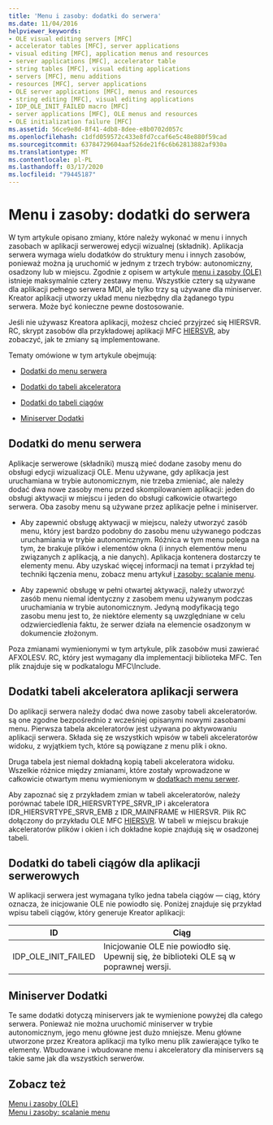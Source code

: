 ```yaml
---
title: 'Menu i zasoby: dodatki do serwera'
ms.date: 11/04/2016
helpviewer_keywords:
- OLE visual editing servers [MFC]
- accelerator tables [MFC], server applications
- visual editing [MFC], application menus and resources
- server applications [MFC], accelerator table
- string tables [MFC], visual editing applications
- servers [MFC], menu additions
- resources [MFC], server applications
- OLE server applications [MFC], menus and resources
- string editing [MFC], visual editing applications
- IDP_OLE_INIT_FAILED macro [MFC]
- server applications [MFC], OLE menus and resources
- OLE initialization failure [MFC]
ms.assetid: 56ce9e8d-8f41-4db8-8dee-e8b0702d057c
ms.openlocfilehash: c1dfd059572c433e8fd7ccaf6e5c48e880f59cad
ms.sourcegitcommit: 63784729604aaf526de21f6c6b62813882af930a
ms.translationtype: MT
ms.contentlocale: pl-PL
ms.lasthandoff: 03/17/2020
ms.locfileid: "79445187"
---
```

# <a name="menus-and-resources-server-additions"></a>Menu i zasoby: dodatki do serwera

W tym artykule opisano zmiany, które należy wykonać w menu i innych zasobach w aplikacji serwerowej edycji wizualnej (składnik). Aplikacja serwera wymaga wielu dodatków do struktury menu i innych zasobów, ponieważ można ją uruchomić w jednym z trzech trybów: autonomiczny, osadzony lub w miejscu. Zgodnie z opisem w artykule [menu i zasoby (OLE)](../mfc/menus-and-resources-ole.md) istnieje maksymalnie cztery zestawy menu. Wszystkie cztery są używane dla aplikacji pełnego serwera MDI, ale tylko trzy są używane dla miniserver. Kreator aplikacji utworzy układ menu niezbędny dla żądanego typu serwera. Może być konieczne pewne dostosowanie.

Jeśli nie używasz Kreatora aplikacji, możesz chcieć przyjrzeć się HIERSVR. RC, skrypt zasobów dla przykładowej aplikacji MFC [HIERSVR](../overview/visual-cpp-samples.md), aby zobaczyć, jak te zmiany są implementowane.

Tematy omówione w tym artykule obejmują:

- [Dodatki do menu serwera](#_core_server_menu_additions)

- [Dodatki do tabeli akceleratora](#_core_server_application_accelerator_table_additions)

- [Dodatki do tabeli ciągów](../mfc/menus-and-resources-container-additions.md)

- [Miniserver Dodatki](#_core_mini.2d.server_additions)

##  <a name="_core_server_menu_additions"></a>Dodatki do menu serwera

Aplikacje serwerowe (składniki) muszą mieć dodane zasoby menu do obsługi edycji wizualizacji OLE. Menu używane, gdy aplikacja jest uruchamiana w trybie autonomicznym, nie trzeba zmieniać, ale należy dodać dwa nowe zasoby menu przed skompilowaniem aplikacji: jeden do obsługi aktywacji w miejscu i jeden do obsługi całkowicie otwartego serwera. Oba zasoby menu są używane przez aplikacje pełne i miniserver.

- Aby zapewnić obsługę aktywacji w miejscu, należy utworzyć zasób menu, który jest bardzo podobny do zasobu menu używanego podczas uruchamiania w trybie autonomicznym. Różnica w tym menu polega na tym, że brakuje plików i elementów okna (i innych elementów menu związanych z aplikacją, a nie danych). Aplikacja kontenera dostarczy te elementy menu. Aby uzyskać więcej informacji na temat i przykład tej techniki łączenia menu, zobacz menu artykuł [i zasoby: scalanie menu](../mfc/menus-and-resources-menu-merging.md).

- Aby zapewnić obsługę w pełni otwartej aktywacji, należy utworzyć zasób menu niemal identyczny z zasobem menu używanym podczas uruchamiania w trybie autonomicznym. Jedyną modyfikacją tego zasobu menu jest to, że niektóre elementy są uwzględniane w celu odzwierciedlenia faktu, że serwer działa na elemencie osadzonym w dokumencie złożonym.

Poza zmianami wymienionymi w tym artykule, plik zasobów musi zawierać AFXOLESV. RC, który jest wymagany dla implementacji biblioteka MFC. Ten plik znajduje się w podkatalogu MFC\Include.

##  <a name="_core_server_application_accelerator_table_additions"></a>Dodatki tabeli akceleratora aplikacji serwera

Do aplikacji serwera należy dodać dwa nowe zasoby tabeli akceleratorów. są one zgodne bezpośrednio z wcześniej opisanymi nowymi zasobami menu. Pierwsza tabela akceleratorów jest używana po aktywowaniu aplikacji serwera. Składa się ze wszystkich wpisów w tabeli akceleratorów widoku, z wyjątkiem tych, które są powiązane z menu plik i okno.

Druga tabela jest niemal dokładną kopią tabeli akceleratora widoku. Wszelkie różnice między zmianami, które zostały wprowadzone w całkowicie otwartym menu wymienionym w [dodatkach menu serwer](#_core_server_menu_additions).

Aby zapoznać się z przykładem zmian w tabeli akceleratorów, należy porównać tabele IDR_HIERSVRTYPE_SRVR_IP i akceleratora IDR_HIERSVRTYPE_SRVR_EMB z IDR_MAINFRAME w HIERSVR. Plik RC dołączony do przykładu OLE MFC [HIERSVR](../overview/visual-cpp-samples.md). W tabeli w miejscu brakuje akceleratorów plików i okien i ich dokładne kopie znajdują się w osadzonej tabeli.

##  <a name="_core_string_table_additions_for_server_applications"></a>Dodatki do tabeli ciągów dla aplikacji serwerowych

W aplikacji serwera jest wymagana tylko jedna tabela ciągów — ciąg, który oznacza, że inicjowanie OLE nie powiodło się. Poniżej znajduje się przykład wpisu tabeli ciągów, który generuje Kreator aplikacji:

|ID|Ciąg|
|--------|------------|
|IDP_OLE_INIT_FAILED|Inicjowanie OLE nie powiodło się. Upewnij się, że biblioteki OLE są w poprawnej wersji.|

##  <a name="_core_mini.2d.server_additions"></a>Miniserver Dodatki

Te same dodatki dotyczą miniservers jak te wymienione powyżej dla całego serwera. Ponieważ nie można uruchomić miniserver w trybie autonomicznym, jego menu główne jest dużo mniejsze. Menu główne utworzone przez Kreatora aplikacji ma tylko menu plik zawierające tylko te elementy. Wbudowane i wbudowane menu i akceleratory dla miniservers są takie same jak dla wszystkich serwerów.

## <a name="see-also"></a>Zobacz też

[Menu i zasoby (OLE)](../mfc/menus-and-resources-ole.md)<br/>
[Menu i zasoby: scalanie menu](../mfc/menus-and-resources-menu-merging.md)
